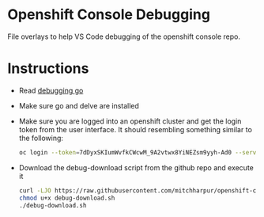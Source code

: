 # Openshift Console Debugging
File overlays to help VS Code debugging of the openshift console repo.


# Instructions
- Read [debugging go](./docs/debugging/debugging-go.md)
- Make sure go and delve are installed
- Make sure you are logged into an openshift cluster and get the login token from the user interface. It should resembling something similar to the following:
  ```sh
  oc login --token=7dDyxSKIumWvfkCWcwM_9A2vtwx8YiNEZsm9yyh-Ad0 --server=https://api.gitops2.devcluster.openshift.com:6443
  ```
- Download the debug-download script from the github repo and execute it

  ```sh
  curl -LJO https://raw.githubusercontent.com/mitchharpur/openshift-console-debugging/master/debug-download.sh
  chmod u+x debug-download.sh
  ./debug-download.sh
  ```


